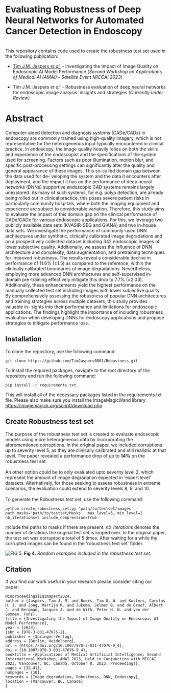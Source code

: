 # Evaluating Robustness of Deep Neural Networks for Automated Cancer Detection in Endoscopy
\
This repository contains code used to create the robustness test set used in the following publication:

- [Tim J.M. Jaspers *et al.*](https://link.springer.com/chapter/10.1007/978-3-031-47076-9_4) - Investigating the Impact of Image Quality on Endoscopic AI Model Performance (*Second Workshop on Applications of Medical AI (AMAI) - Satellite Event MICCAI 2023*)

- Tim J.M. Jaspers *et al.* - Robustness evaluation of deep neural networks for endoscopic image analysis: insights
and strategies *(Currently under Review)* 

# Abstract
Computer-aided detection and diagnosis systems (CADe/CADx) in endoscopy are commonly trained using high-quality imagery, which is not representative for the heterogeneous input typically encountered in clinical practice. In endoscopy,
the image quality heavily relies on both the skills and experience of the endoscopist and the specifications of the system used for screening. Factors such as poor illumination, motion blur, and specific post-processing settings can
significantly alter the quality and general appearance of these images. This so-called domain gap between the data used for de-
veloping the system and the data it encounters after deployment, and the impact it has on the performance of deep neural networks (DNNs) 
supportive endoscopic CAD systems remains largely unexplored. As many of such systems, for e.g. polyp detection,
are already being rolled out in clinical practice, this poses severe patient risks in particularly community hospitals,
where both the imaging equipment and experience are
subject to considerable variation. Therefore, this study aims to evaluate the impact of
this domain gap on the clinical performance of CADe/CADx for various endoscopic
applications. For this, we leverage two publicly available data sets (KVASIR-SEG and
GIANA) and two in-house data sets. We investigate the performance of commonly-used
DNN architectures under synthetic, clinically calibrated image degradations and on a
prospectively collected dataset including 342 endoscopic images of lower subjective
quality. Additionally, we assess the influence of DNN architecture and complexity, data
augmentation, and pretraining techniques for improved robustness. The results reveal
a considerable decline in performance of 11.6% (±1.5) as compared to the reference,
within the clinically calibrated boundaries of image degradations. Nevertheless, employing more advanced DNN architectures and self-supervised in-domain pre-training
effectively mitigate this drop to 7.7% (±2.03). Additionally, these enhancements yield
the highest performance on the manually collected test set including images with lower
subjective quality. By comprehensively assessing the robustness of popular DNN architectures and training strategies across multiple datasets, this study provides valuable in-
sights into their performance and limitations for endoscopic applications. The findings
highlight the importance of including robustness evaluation when developing DNNs for
endoscopy applications and propose strategies to mitigate performance loss.

## Installation
To clone the repository, use the following command:

```
git clone https://github.com/TimJaspers0801/Robustness.git
```
To install the required packages, navigate to the root directory of the repository and run the following command:

```
pip install -r requirements.txt
```
This will install all of the necessary packages listed in the requirements.txt file. Please also make sure you install the ImageMagicWand library:
https://imagemagick.org/script/download.php

## Create Robustness test set
The purpose of the robustness test set is created to evaluate endoscopic models using more heterogeneous data by 
incorporating the aforementioned corruptions. In the original paper, we included corruptions
up to severity level 5, as they are clinically calibrated and still realistic at that level. The paper revealed a performance drop of up to **14%** on the robustness test set.\
\
An other option could be to only evaluated upto severity level 2, which represent the amount of image degradation
expected in 'expert level' datasets. Alternatively, for those seeking to assess robustness in extreme scenarios, the evaluation could extend to severity levels 8, 9, and 10.\
\
To generate the Robustness test set, use the following command:

```
python create_robustness_set.py 'path/to/testset/images' path_masks='path/to/testset/Masks'  max_level=5, min_level=1 nb_iterations=5 include_compression=True
```
include the paths to masks if there are present. *nb_iterations* denotes the number of iterations the original test set is looped over.
In the original paper, the test set was corrupted a total of 5 times. After waiting for a while the corrupted images can be found in the 'robustness test set' folder.

![FIG 5.](Images/R5T.png)
**Fig 4.** *Random examples included in the robustness test set.*


## Citation
If you find our work useful in your research please consider citing our paper:

```
@inproceedings{IQimapact2024,
author = {Jaspers, Tim J. M. and Boers, Tim G. W. and Kusters, Carolus H. J. and Jong, Martijn R. and Jukema, Jelmer B. and de Groof, Albert J. and Bergman, Jacques J. and de With, Peter H. N. and van der Sommen, Fons},
title = {Investigating the Impact of Image Quality on Endoscopic AI Model Performance},
year = {2023},
isbn = {978-3-031-47075-2},
publisher = {Springer-Verlag},
address = {Berlin, Heidelberg},
url = {https://doi.org/10.1007/978-3-031-47076-9_4},
doi = {10.1007/978-3-031-47076-9_4},
booktitle = {Applications of Medical Artificial Intelligence: Second International Workshop, AMAI 2023, Held in Conjunction with MICCAI 2023, Vancouver, BC, Canada, October 8, 2023, Proceedings},
pages = {32–41},
numpages = {10},
keywords = {Image degradation, Robustness, DNN, Endoscopy},
location = {Vancouver, BC, Canada}
}
```







